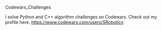 Codewars_Challenges

I solve Python and C++ algorithm challenges on Codewars.  Check out my profile here. https://www.codewars.com/users/SRobotics

